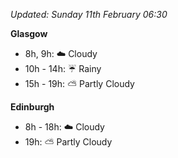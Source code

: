 *Updated: Sunday 11th February 06:30*

**Glasgow**

* 8h, 9h: :cloud: Cloudy
* 10h - 14h: :umbrella: Rainy
* 15h - 19h: :partly_sunny: Partly Cloudy

**Edinburgh**

* 8h - 18h: :cloud: Cloudy
* 19h: :partly_sunny: Partly Cloudy
